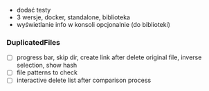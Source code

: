- dodać testy
- 3 wersje, docker, standalone, biblioteka
- wyświetlanie info w konsoli opcjonalnie (do biblioteki)

### DuplicatedFiles
- [ ] progress bar, skip dir, create link after delete original file, inverse selection, show hash
- [ ] file patterns to check
- [ ] interactive delete list after comparison process